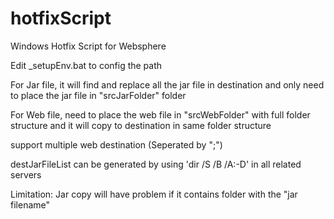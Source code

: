 # hotfixScript
Windows Hotfix Script for Websphere

Edit _setupEnv.bat to config the path

For Jar file, it will find and replace all the jar file in destination and only need to place the jar file in "srcJarFolder" folder
  
For Web file, need to place the web file in "srcWebFolder" with full folder structure and it will copy to destination in same folder structure

support multiple web destination (Seperated by ";")

destJarFileList can be generated by using 'dir /S /B /A:-D' in all related servers 

Limitation: Jar copy will have problem if it contains folder with the "jar filename"
